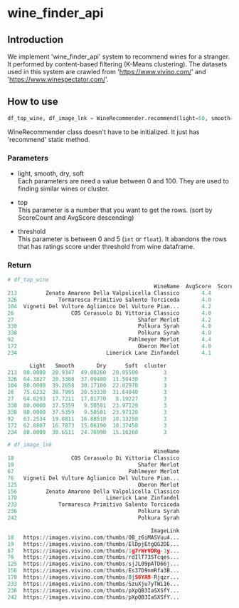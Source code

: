 # wine_finder_api
## Introduction
We implement 'wine_finder_api' system to recommend wines for a stranger.
It performed by content-based filtering (K-Means clustering). 
The datasets used in this system are crawled from 'https://www.vivino.com/' and 'https://www.winespectator.com/'.

## How to use
```python
df_top_wine, df_image_lnk = WineRecommender.recommend(light=50, smooth=0, dry=80, soft=0, top=10, threshold=4)
```
WineRecommender class doesn't have to be initialized. It just has 'recommend' static method.

### Parameters
* light, smooth, dry, soft  
Each parameters are need a value between 0 and 100. They are used to finding similar wines or cluster.
  
* top  
This parameter is a number that you want to get the rows. (sort by ScoreCount and AvgScore descending)
  
* threshold  
This parameter is between 0 and 5 (`int` or `float`). It abandons the rows that has ratings score under threshold from wine dataframe.
  
### Return
```python
# df_top_wine
                                              WineName  AvgScore  ScoreCount  \
213         Zenato Amarone Della Valpolicella Classico       4.4       38621   
326             Tormaresca Primitivo Salento Torcicoda       4.0       23453   
104  Vigneti Del Vulture Aglianico Del Vulture Pian...       4.2       12971   
26                  COS Cerasuolo Di Vittoria Classico       4.0        8710   
27                                       Shafer Merlot       4.2        5146   
330                                      Polkura Syrah       4.0        4337   
338                                      Polkura Syrah       4.0        4337   
92                                    Pahlmeyer Merlot       4.4        2666   
172                                      Oberon Merlot       4.0        2144   
234                            Limerick Lane Zinfandel       4.1        1500   

       Light   Smooth       Dry      Soft  cluster  
213  80.0000  20.9347  49.00260  20.05500        3  
326  64.3827  20.3368  37.09400  11.50430        3  
104  80.0000  39.2658  30.17100  22.02970        3  
26   75.6232  38.7995  20.53330  31.64040        3  
27   64.0293  17.7211  17.81770   8.19227        3  
330  80.0000  37.5359   9.50501  23.97120        3  
338  80.0000  37.5359   9.50501  23.97120        3  
92   63.2534  19.0811  16.88510  10.33250        3  
172  62.8807  16.7873  15.06190  10.37450        3  
234  80.0000  30.6511  24.76990  15.16260        3    

# df_image_lnk
                                              WineName
18                  COS Cerasuolo Di Vittoria Classico   
19                                       Shafer Merlot   
67                                    Pahlmeyer Merlot   
76   Vigneti Del Vulture Aglianico Del Vulture Pian...   
125                                      Oberon Merlot   
156         Zenato Amarone Della Valpolicella Classico   
170                            Limerick Lane Zinfandel   
233             Tormaresca Primitivo Salento Torcicoda   
236                                      Polkura Syrah   
242                                      Polkura Syrah   

                                             ImageLink  
18   https://images.vivino.com/thumbs/OB_z6iMASVuu4...  
19   https://images.vivino.com/thumbs/ElDpjEtgQG2DE...  
67   https://images.vivino.com/thumbs/1g7rWrVDRg-1y...  
76   https://images.vivino.com/thumbs/rdIlT73STcqes...  
125  https://images.vivino.com/thumbs/sjJL09pATD66j...  
156  https://images.vivino.com/thumbs/Es37D9nmRfa3B...  
170  https://images.vivino.com/thumbs/8jS6YA9-Rjqzr...  
233  https://images.vivino.com/thumbs/SzuXju7yTWi16...  
236  https://images.vivino.com/thumbs/pXpQB3IaSXSfY...  
242  https://images.vivino.com/thumbs/pXpQB3IaSXSfY...
```